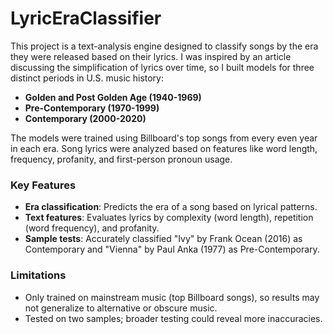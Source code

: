 # LyricEraClassifier

This project is a text-analysis engine designed to classify songs by the era they were released based on their lyrics. I was inspired by an article discussing the simplification of lyrics over time, so I built models for three distinct periods in U.S. music history:

- **Golden and Post Golden Age (1940-1969)**
- **Pre-Contemporary (1970-1999)**
- **Contemporary (2000-2020)**

The models were trained using Billboard's top songs from every even year in each era. Song lyrics were analyzed based on features like word length, frequency, profanity, and first-person pronoun usage.

### Key Features
- **Era classification**: Predicts the era of a song based on lyrical patterns.
- **Text features**: Evaluates lyrics by complexity (word length), repetition (word frequency), and profanity.
- **Sample tests**: Accurately classified "Ivy" by Frank Ocean (2016) as Contemporary and "Vienna" by Paul Anka (1977) as Pre-Contemporary.

### Limitations
- Only trained on mainstream music (top Billboard songs), so results may not generalize to alternative or obscure music.
- Tested on two samples; broader testing could reveal more inaccuracies.

